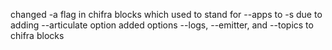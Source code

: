 changed -a flag in chifra blocks which used to stand for --apps to -s due to adding --articulate option
added options --logs, --emitter, and --topics to chifra blocks
